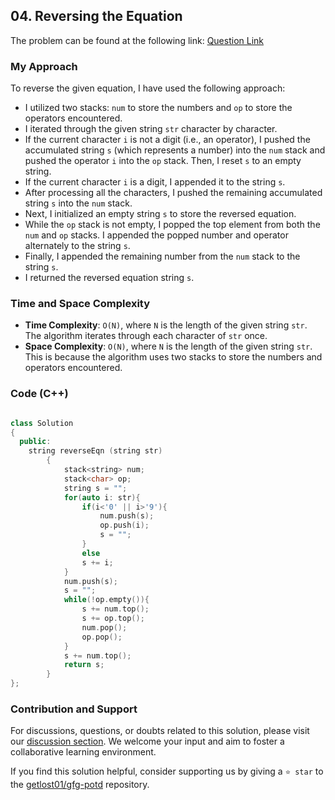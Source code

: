 ## 04. Reversing the Equation

The problem can be found at the following link: [Question Link](https://practice.geeksforgeeks.org/problems/reversing-the-equation2205/1)

### My Approach

To reverse the given equation, I have used the following approach:

- I utilized two stacks: `num` to store the numbers and `op` to store the operators encountered.
- I iterated through the given string `str` character by character.
- If the current character `i` is not a digit (i.e., an operator), I pushed the accumulated string `s` (which represents a number) into the `num` stack and pushed the operator `i` into the `op` stack. Then, I reset `s` to an empty string.
- If the current character `i` is a digit, I appended it to the string `s`.
- After processing all the characters, I pushed the remaining accumulated string `s` into the `num` stack.
- Next, I initialized an empty string `s` to store the reversed equation.
- While the `op` stack is not empty, I popped the top element from both the `num` and `op` stacks. I appended the popped number and operator alternately to the string `s`.
- Finally, I appended the remaining number from the `num` stack to the string `s`.
- I returned the reversed equation string `s`.

### Time and Space Complexity

- **Time Complexity**:  `O(N)`, where `N` is the length of the given string `str`. The algorithm iterates through each character of `str` once.
- **Space Complexity**: `O(N)`, where `N` is the length of the given string `str`. This is because the algorithm uses two stacks to store the numbers and operators encountered.

### Code (C++)

```cpp

class Solution
{
  public:
    string reverseEqn (string str)
        {
            stack<string> num;
            stack<char> op;
            string s = "";
            for(auto i: str){
                if(i<'0' || i>'9'){
                    num.push(s);
                    op.push(i);
                    s = "";
                }
                else
                s += i;
            }
            num.push(s);
            s = "";
            while(!op.empty()){
                s += num.top();
                s += op.top();
                num.pop();
                op.pop();
            }
            s += num.top();
            return s;
        }
};

```

### Contribution and Support

For discussions, questions, or doubts related to this solution, please visit our [discussion section](https://github.com/getlost01/gfg-potd/discussions). We welcome your input and aim to foster a collaborative learning environment.

If you find this solution helpful, consider supporting us by giving a `⭐ star` to the [getlost01/gfg-potd](https://github.com/getlost01/gfg-potd) repository.